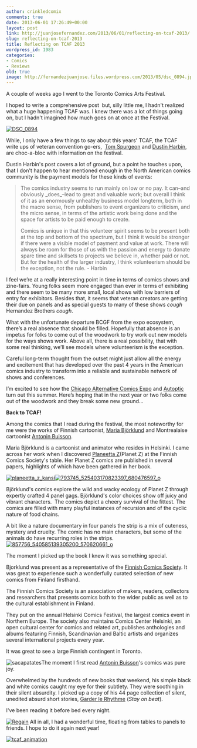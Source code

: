 ```yaml
---
author: crinkledcomix
comments: true
date: 2013-06-01 17:26:49+00:00
layout: post
link: http://juanjosefernandez.com/2013/06/01/reflecting-on-tcaf-2013/
slug: reflecting-on-tcaf-2013
title: Reflecting on TCAF 2013
wordpress_id: 1983
categories:
- Comics
- Reviews
old: true
image: http://fernandezjuanjose.files.wordpress.com/2013/05/dsc_0894.jpg
---
```

A couple of weeks ago I went to the Toronto Comics Arts Festival.

I hoped to write a comprehensive post  but, silly little me, I hadn't realized what a huge happening TCAF was. I knew there was a lot of things going on, but I hadn't imagined how much goes on at once at the Festival.
<!--more-->
[![DSC_0894](http://fernandezjuanjose.files.wordpress.com/2013/05/dsc_0894.jpg?w=590)](http://fernandezjuanjose.files.wordpress.com/2013/05/dsc_0894.jpg)

While, I only have a few things to say about this years' TCAF, the TCAF write ups of veteran convention go-ers,  [Tom Spurgeon](http://www.comicsreporter.com/index.php/several_notes_on_tcaf_2013/) and [Dustin Harbin](http://www.dharbin.com/blog/on-tcaf-and-gina-gagliano-and-value/), are choc-a-bloc with information on the festival.

Dustin Harbin's post covers a lot of ground, but a point he touches upon, that I don't happen to hear mentioned enough in the North American comics community is the payment models for these kinds of events:


<blockquote>The comics industry seems to run mainly on low or no pay. It can–and obviously _does_–lead to great and valuable work; but overall I think of it as an enormously unhealthy business model longterm, both in the macro sense, from publishers to event organizers to criticism, and the micro sense, in terms of the artistic work being done and the space for artists to be paid enough to create.

Comics is unique in that this volunteer spirit seems to be present both at the top and bottom of the spectrum, but I think it would be stronger if there were a visible model of payment and value at work. There will always be room for those of us with the passion and energy to donate spare time and skillsets to projects we believe in, whether paid or not. But for the health of the larger industry, I think volunteerism should be the exception, not the rule. - Harbin</blockquote>


I feel we’re at a really interesting point in time in terms of comics shows and zine-fairs. Young folks seem more engaged than ever in terms of exhibiting and there seem to be many more small, local shows with low barriers of entry for exhibitors. Besides that, it seems that veteran creators are getting their due on panels and as special guests to many of these shows *cough* Hernandez Brothers *cough*.

What with the unfortunate departure BCGF from the expo ecosystem, there’s a real absence that should be filled. Hopefully that absence is an impetus for folks to come out of the woodwork to try work out new models for the ways shows work. Above all, there is a real possibility, that with some real thinking, we’ll see models where volunteerism is the exception.

Careful long-term thought from the outset might just allow all the energy and excitement that has developed over the past 4 years in the American comics industry to transform into a reliable and sustainable network of shows and conferences.

I’m excited to see how the [Chicago Alternative Comics Expo](http://www.cakechicago.com/) and [Autoptic](http://autoptic.org/) turn out this summer. Here’s hoping that in the next year or two folks come out of the woodwork and they break some new ground...

**Back to TCAF!**

Among the comics that I read during the festival, the most noteworthy for me were the works of Finnish cartoonist, [Maria Björklund](https://www.facebook.com/PlaneettaZ.PlanetZ?fref=ts) and Montrealaise cartoonist [Antonin Buisson](http://antoninbuisson.blogspot.com/).

Maria Björklund is a cartoonist and animator who resides in Helsinki. I came across her work when I discovered [Planeetta Z](http://www.goodreads.com/book/show/16070464-planeetta-z)(Planet Z) at the Finnish Comics Society's table. Her Planet Z comics are published in several papers, highlights of which have been gathered in her book. [
](http://antoninbuisson.blogspot.com/)

[![planeetta_z_kansi](http://fernandezjuanjose.files.wordpress.com/2013/05/planeetta_z_kansi.jpeg?w=590)](http://fernandezjuanjose.files.wordpress.com/2013/05/planeetta_z_kansi.jpeg)[![793745_525403170823397_680476597_o](http://fernandezjuanjose.files.wordpress.com/2013/05/793745_525403170823397_680476597_o.jpeg?w=590)](http://fernandezjuanjose.files.wordpress.com/2013/05/793745_525403170823397_680476597_o.jpeg)

Björklund's comics explore the wild and wacky ecology of Planet Z through expertly crafted 4 panel gags. Björklund's color choices show off juicy and vibrant characters.  The comics depict a cheery survival of the fittest. The comics are filled with many playful instances of recursion and of the cyclic nature of food chains.

A bit like a nature documentary in four panels the strip is a mix of cuteness, mystery and cruelty. The comic has no main characters, but some of the animals do have recurring roles in the strips.[![857756_540585139305200_570620661_o](http://fernandezjuanjose.files.wordpress.com/2013/05/857756_540585139305200_570620661_o.jpeg?w=590)](http://fernandezjuanjose.files.wordpress.com/2013/05/857756_540585139305200_570620661_o.jpeg)

The moment I picked up the book I knew it was something special.

Bjorklund was present as a representative of the [Finnish Comics Society](http://finnishcomics.info/). It was great to experience such a wonderfully curated selection of new comics from Finland firsthand.

The Finnish Comics Society is an association of makers, readers, collectors and researchers that presents comics both to the wider public as well as to the cultural establishment in Finland.

They put on the annual Helsinki Comics Festival, the largest comics event in Northern Europe. The society also maintains Comics Center Helsinki, an open cultural center for comics and related art, publishes anthologies and albums featuring Finnish, Scandinavian and Baltic artists and organizes several international projects every year.

It was great to see a large Finnish contingent in Toronto.

![sacapatates](http://fernandezjuanjose.files.wordpress.com/2013/05/sacapatates.jpeg?w=455)The moment I first read [Antonin Buisson](http://antoninbuisson.blogspot.com/)'s comics was pure joy.

Overwhelmed by the hundreds of new books that weekend, his simple black and white comics caught my eye for their subtlety. They were soothing in their silent absurdity. I picked up a copy of his 44 page collection of silent, unedited absurd short stories, [Garder le Rhythme](http://antoninbuisson.blogspot.com/2013/05/tcaf-fanzine-et-table-ronde.html) (_Stay on beat_).

I've been reading it before bed every night.

[![Regain](http://fernandezjuanjose.files.wordpress.com/2013/05/regain.jpeg?w=590)](http://fernandezjuanjose.files.wordpress.com/2013/05/regain.jpeg)
All in all, I had a wonderful time, floating from tables to panels to friends. I hope to do it again next year!

[![tcaf_animation](http://fernandezjuanjose.files.wordpress.com/2013/05/tcaf_animation1.gif)](http://fernandezjuanjose.files.wordpress.com/2013/05/tcaf_animation1.gif)
